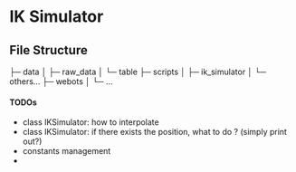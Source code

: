 # IK Simulator

## File Structure

├─ data
│  ├─ raw_data
│  └─ table
├─ scripts
│  ├─ ik_simulator
│  └─ others...
├─ webots
│  └─ ...


#### TODOs
- class IKSimulator: how to interpolate
- class IKSimulator: if there exists the position, what to do ? (simply print out?)
- constants management
-
